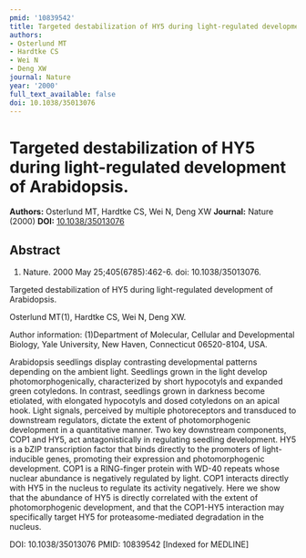 ```yaml
---
pmid: '10839542'
title: Targeted destabilization of HY5 during light-regulated development of Arabidopsis.
authors:
- Osterlund MT
- Hardtke CS
- Wei N
- Deng XW
journal: Nature
year: '2000'
full_text_available: false
doi: 10.1038/35013076
---
```


# Targeted destabilization of HY5 during light-regulated development of Arabidopsis.
**Authors:** Osterlund MT, Hardtke CS, Wei N, Deng XW
**Journal:** Nature (2000)
**DOI:** [10.1038/35013076](https://doi.org/10.1038/35013076)

## Abstract

1. Nature. 2000 May 25;405(6785):462-6. doi: 10.1038/35013076.

Targeted destabilization of HY5 during light-regulated development of 
Arabidopsis.

Osterlund MT(1), Hardtke CS, Wei N, Deng XW.

Author information:
(1)Department of Molecular, Cellular and Developmental Biology, Yale University, 
New Haven, Connecticut 06520-8104, USA.

Arabidopsis seedlings display contrasting developmental patterns depending on 
the ambient light. Seedlings grown in the light develop photomorphogenically, 
characterized by short hypocotyls and expanded green cotyledons. In contrast, 
seedlings grown in darkness become etiolated, with elongated hypocotyls and 
dosed cotyledons on an apical hook. Light signals, perceived by multiple 
photoreceptors and transduced to downstream regulators, dictate the extent of 
photomorphogenic development in a quantitative manner. Two key downstream 
components, COP1 and HY5, act antagonistically in regulating seedling 
development. HY5 is a bZIP transcription factor that binds directly to the 
promoters of light-inducible genes, promoting their expression and 
photomorphogenic development. COP1 is a RING-finger protein with WD-40 repeats 
whose nuclear abundance is negatively regulated by light. COP1 interacts 
directly with HY5 in the nucleus to regulate its activity negatively. Here we 
show that the abundance of HY5 is directly correlated with the extent of 
photomorphogenic development, and that the COP1-HY5 interaction may specifically 
target HY5 for proteasome-mediated degradation in the nucleus.

DOI: 10.1038/35013076
PMID: 10839542 [Indexed for MEDLINE]
